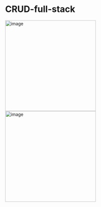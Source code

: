# CRUD-full-stack

<img width="291" alt="image" src="https://github.com/gamalahmed3265/CRUD-full-stack/assets/75225936/fc0397ee-7737-4469-a991-9b259436d38a"/>
<img width="291" alt="image" src="https://github.com/gamalahmed3265/CRUD-full-stack/assets/75225936/c5584fbf-9dfd-4f7c-84cb-2d3ea147163a"/>
